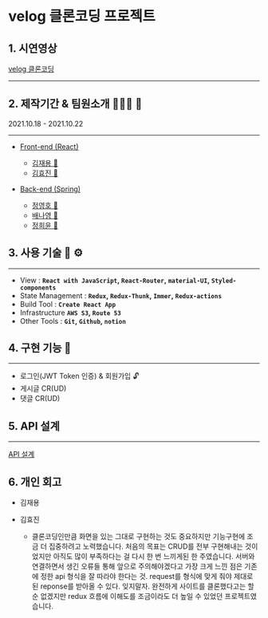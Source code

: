 # velog 클론코딩 프로젝트

## 1. 시연영상

[velog 클론코딩](https://www.youtube.com/watch?v=Swe7n9nAzQM
)

---
## 2. 제작기간 & 팀원소개 🏃‍🏃‍♀️ 💨
2021.10.18 - 2021.10.22

---

- [Front-end (React)](https://github.com/spacejay1007/velogclone-FE)
    - [김재용 👨](https://github.com/spacejay1007)
    - [김효진 🧔](https://github.com/hyojin-k)
    
- [Back-end (Spring)](https://github.com/NayoungBae/hanghae-velog-clonecoding-backend)
    - [정영호 🧑](https://github.com/slsnrnsep)
    - [배나영 👧](https://github.com/NayoungBae)
    - [정희윤 👧](https://github.com/codenamehee)

## 3. 사용 기술 🔧 ⚙️

---

- View : **`React with JavaScript`, `React-Router`, `material-UI`, `Styled-components`**
- State Management : **`Redux`, `Redux-Thunk`, `Immer`, `Redux-actions`**
- Build Tool : **`Create React App`**
- Infrastructure **`AWS S3`, `Route 53`**
- Other Tools : **`Git`, `Github`, `notion`**

## 4. 구현 기능 📃

---

- 로그인(JWT Token 인증) & 회원가입 🔓
- 게시글 CR(UD)
- 댓글 CR(UD)

## 5. API 설계

---

[API 설계](https://www.notion.so/10-Velog-53c230b04501457cbc79151ed34fb964)


## 6. 개인 회고
- 김재용

- 김효진

    - 클론코딩인만큼 화면을 있는 그대로 구현하는 것도 중요하지만 기능구현에 조금 더  집중하려고 노력했습니다. 처음의 목표는 CRUD를 전부 구현해내는 것이었지만 아직도 많이 부족하다는 걸 다시 한 번 느끼게된 한 주였습니다. 서버와 연결하면서 생긴 오류들 통해 앞으로 주의해야겠다고 가장 크게 느낀 점은 기존에 정한 api 형식을 잘 따라야 한다는 것. request를 형식에 맞게 줘야 제대로 된 reponse를 받아올 수 있다. 잊지말자. 완전하게 사이트를 클론했다고는 할 순 없겠지만 redux 흐름에 이해도를 조금이라도 더 높일 수 있었던 프로젝트였습니다. 
